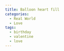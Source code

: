 ```yaml
---
title: Balloon heart fill
categories:
  - Real World
  - Love
tags:
  - birthday
  - valentine
  - love
---
```

